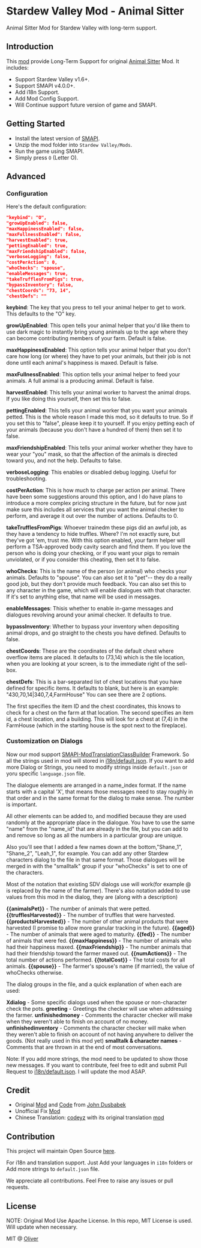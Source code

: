 # Stardew Valley Mod - Animal Sitter

Animal Sitter Mod for Stardew Valley with long-term support.

## Introduction

This [mod](https://www.nexusmods.com/stardewvalley/mods/20831) provide Long-Term Support for original [Animal Sitter](https://www.nexusmods.com/stardewvalley/mods/581) Mod. It includes:

* Support Stardew Valley v1.6+.
* Support SMAPI v4.0.0+.
* Add i18n Support.
* Add Mod Config Support.
* Will Continue support future version of game and SMAPI.

## Getting Started

* Install the latest version of [SMAPI](https://www.nexusmods.com/stardewvalley/mods/2400).
* Unzip the mod folder into `Stardew Valley/Mods`.
* Run the game using SMAPI.
* Simply press `O` (Letter O).

## Advanced

### Configuration

Here's the default configuration:

```json
"keybind": "O",
"growUpEnabled": false,
"maxHappinessEnabled": false,
"maxFullnessEnabled": false,
"harvestEnabled": true,
"pettingEnabled": true,
"maxFriendshipEnabled": false,
"verboseLogging": false,
"costPerAction": 0,
"whoChecks": "spouse",
"enableMessages": true,
"takeTrufflesFromPigs": true,
"bypassInventory": false,
"chestCoords": "73, 14",
"chestDefs": ""
```

**keybind**: The key that you press to tell your animal helper to get to work. This defaults to the "O" key.

**growUpEnabled**: This open tells your animal helper that you'd like them to use dark magic to instantly bring young animals up to the age where they can become contributing members of your farm. Default is false.

**maxHappinessEnabled**: This option tells your animal helper that you don't care how long (or where) they have to pet your animals, but their job is not done until each animal's happiness is maxed. Default is false.

**maxFullnessEnabled**: This option tells your animal helper to feed your animals. A full animal is a producing animal. Default is false.

**harvestEnabled**: This tells your animal worker to harvest the animal drops. If you like doing this yourself, then set this to false.

**pettingEnabled**: This tells your animal worker that you want your animals petted. This is the whole reason I made this mod, so it defaults to true. So if you set this to "false", please keep it to yourself. If you enjoy petting each of your animals (because you don't have a hundred of them) then set it to false.

**maxFriendshipEnabled**: This tells your animal worker whether they have to wear your "you" mask, so that the affection of the animals is directed toward you, and not the help. Defaults to false.

**verboseLogging**: This enables or disabled debug logging. Useful for troubleshooting.

**costPerAction**: This is how much to charge per action per animal. There have been some suggestions around this option, and I do have plans to introduce a more complex pricing structure in the future, but for now just make sure this includes all services that you want the animal checker to perform, and average it out over the number of actions. Defaults to 0.

**takeTrufflesFromPigs**: Whoever trainedm these pigs did an awful job, as they have a tendency to hide truffles. Where? I'm not exactly sure, but they've got 'em, trust me. With this option enabled, your farm helper will perform a TSA-approved body cavity search and find them. If you love the person who is doing your checking, or if you want your pigs to remain unviolated, or if you consider this cheating, then set it to false.

**whoChecks**: This is the name of the person (or animal) who checks your animals. Defaults to "spouse". You can also set it to "pet"-- they do a really good job, but they don't provide much feedback. You can also set this to any character in the game, which will enable dialogues with that character. If it's set to anything else, that name will be used in messages.

**enableMessages**: Thisis whether to enable in-game messages and dialogues revolving around your animal checker. It defaults to true.

**bypassInventory**: Whether to bypass your inventory when depositing animal drops, and go straight to the chests you have defined. Defaults to false.

**chestCoords**: These are the coordinates of the default chest where overflow items are placed. It defaults to (73,14) which is the tile location, when you are looking at your screen, is to the immediate right of the sell-box.

**chestDefs**: This is a bar-separated list of chest locations that you have defined for specific items. It defaults to blank, but here is an example: "430,70,14|340,7,4,FarmHouse" You can see there are 2 options.

The first specifies the item ID and the chest coordinates, this knows to check for a chest on the farm at that location. The second specifies an item id, a chest location, and a building. This will look for a chest at (7,4) in the FarmHouse (which in the starting house is the spot next to the fireplace).

### Customization on Dialogs

Now our mod support [SMAPI-ModTranslationClassBuilder](https://github.com/Pathoschild/SMAPI-ModTranslationClassBuilder) Framework. So all the strings used in mod will stored in [i18n/default.json](AnimalSitter/i18n/default.json). If you want to add more Dialog or Strings, you need to modify strings inside `default.json` or yoru specific `language.json` file.

The dialogue elements are arranged in a name_index format. If the name starts with a capital 'X', that means those messages need to stay roughly in that order and in the same format for the dialog to make sense.  The number is important.

All other elements can be added to, and modified because they are used randomly at the appropriate place in the dialogue.  You have to use the same "name" from the "name_id" that are already in the file, but you can add to and remove so long as all the numbers in a particular group are unique.

Also you'll see that I added a few names down at the bottom,"Shane_1", "Shane_2", "Leah_1", for example.  You can add any other Stardew characters dialog to the file in that same format.  Those dialogues will be merged in with the "smalltalk" group if your "whoChecks" is set to one of the characters.

Most of the notation that existing SDV dialogs use will work(for example @ is replaced by the name of the farmer).  There's also notation added to use values from this mod in the dialog, they are (along with a description)

**{{animalsPet}}**  -  The number of animals that were petted.
**{{trufflesHarvested}}**  -  The number of truffles that were harvested.
**{{productsHarvested}}**  -  The number of other animal products that were harvested (I promise to allow more granular tracking in the future).
**{{aged}}**  -  The number of animals that were aged to maturity.
**{{fed}}**  -  The number of animals that were fed.
**{{maxHappiness}}**  -  The number of animals who had their happiness maxed.
**{{maxFriendship}}**  -  The number animals that had their friendship toward the farmer maxed out.
**{{numActions}}**  -  The total number of actions performed.
**{{totalCost}}**  -  The total costs for all animals.
**{{spouse}}**  -  The farmer's spouse's name (if married), the value of whoChecks otherwise.

The dialog groups in the file, and a quick explanation of when each are used:

**Xdialog** - Some specific dialogs used when the spouse or non-character check the pots.
**greeting** - Greetings the checker will use when addressing the farmer.
**unfinishedmoney** - Comments the character checker will make when they weren't able to finish on account of no money.
**unfinishedinventory** - Comments the character checker will make when they weren't able to finish on account of not having anywhere to deliver the goods. (Not really used in this mod yet)
**smalltalk & character names** - Comments that are thrown in at the end of most conversations.

Note: If you add more strings, the mod need to be updated to show those new messages. If you want to contribute, feel free to edit and submit Pull Request to [i18n/default.json](https://github.com/WuZhuoran/Stardew_AnimalSitter/blob/main/AnimalSitter/i18n/default.json). I will update the mod ASAP.

## Credit

* Original [Mod](https://www.nexusmods.com/stardewvalley/mods/581) and [Code](https://github.com/jdusbabek/stardewvalley) from [John Dusbabek](https://github.com/jdusbabek)
* Unofficial Fix [Mod](http://forums.stardewvalley.net/threads/unofficial-mod-updates.2096/post-22271)
* Chinese Translation: [codeyz](https://www.nexusmods.com/stardewvalley/users/51596836) with its original translation [mod](https://www.nexusmods.com/stardewvalley/mods/22210)

## Contribution

This project will maintain Open Source [here](https://github.com/WuZhuoran/Stardew_AnimalSitter).

For i18n and translation support. Just Add your languages in `i18n` folders or Add more strings to `default.json` file.

We appreciate all contributions. Feel Free to raise any issues or pull requests.

## License

NOTE: Original Mod Use Apache License. In this repo, MIT License is used. Will update when necessary.

MIT @ [Oliver](https://github.com/WuZhuoran)
